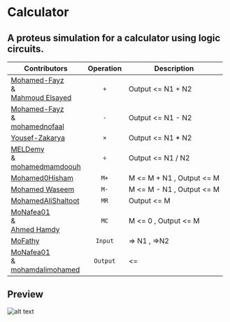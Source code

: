 # Calculator
## A proteus simulation for a calculator using logic circuits.
| Contributors                                                                                                                     |  Operation    |       Description          |
|  -----------                                                                                                                     |  :---:        |       -----------          |
|[Mohamed-Fayz](https://github.com/Mohamed-Fayz) <br/>&<br/>[Mahmoud Elsayed](https://www.facebook.com/hapyp.alpy.96)              |      `+`      |  Output <= N1 + N2         |
|[Mohamed-Fayz](https://github.com/Mohamed-Fayz)<br/>&<br/>[mohamednofaal](https://github.com/mohamednofaal)                       |      `-`      |  Output <= N1 - N2         |
|[Yousef-Zakarya](https://github.com/usf664)                                                                                       |      `×`      |  Output <= N1 * N2         |
|[MELDemy](https://github.com/MELDemy)<br/>&<br/>[mohamedmamdoouh](https://github.com/mohamedmamdoouh)                             |      `÷`      |  Output <= N1 / N2         |
|[Mohamed0Hisham](https://github.com/Mohamed0Hisham)                                                                               |      `M+`     |  M <= M + N1 , Output <= M |
|[Mohamed Waseem](https://github.com/Mohammed973-ai)                                                                               |      `M-`     |  M <= M - N1 , Output <= M |
|[MohamedAliShaltoot](https://github.com/MohamedAliShaltoot)                                                                       |      `MR`     |  Output <= M               |
|[MoNafea01](https://github.com/MoNafea01) <br/>&<br/>[Ahmed Hamdy](https://github.com/Ahmed-1412)                                 |      `MC`     |  M <= 0 , Output <= M      |
|[MoFathy](https://github.com/Mo1321)                                                                                              |     `Input`   |  => N1 , =>N2              |
|[MoNafea01](https://github.com/MoNafea01)<br/>&<br/>[mohamdalimohamed](https://github.com/mohamdalimohamed)                       |     `Output`  |   <=                       | 

## Preview
![alt text](https://raw.githubusercontent.com/MELDemy/Calculator/main/calc_final_page-0001.jpg)
